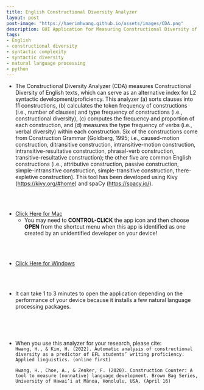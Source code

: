 ```yaml
---
title: English Constructional Diversity Analyzer
layout: post
post-image: "https://haerimhwang.github.io/assets/images/CDA.png"
description: GUI Application for Measuring Constructional Diversity of English Texts
tags:
- English
- constructional diversity
- syntactic complexity
- syntactic diversity
- natural language processing
- python
---
```


* The Constructional Diversity Analyzer (CDA) measures Constructional Diversity of English texts, which can serve as an alternative index for L2 syntactic development/proficiency. This analyzer (a) sorts clauses into 11 constructions, (b) calculates the token frequency of constructions (i.e., number of clauses) and type frequency of constructions (i.e., constructional diversity), (c) computes the frequency and proportion of each construction, and (d) measures the type frequency of verbs (i.e., verbal diversity) within each construction. Six of the constructions come from Construction Grammar (Goldberg, 1995; i.e., caused-motion construction, ditransitive construction, intransitive-motion construction, intransitive-resultative construction, phrasal-verb construction, transitive-resultative construction); the other five are common English constructions (i.e., attributive construction, passive construction, simple-intransitive construction, simple-transitive construction, there-expletive construction). This tool has been developed using Kivy (https://kivy.org/#home) and spaCy (https://spacy.io/).
<br>
<br>

* [Click Here for Mac](https://drive.google.com/file/d/12Gk2Lx2dsiNqM9gjv7Y_c1PHmKRyd5iY/view?usp=sharing) <br>
    * You may need to **CONTROL-CLICK** the app icon and then choose **OPEN** from the shortcut menu when this app is identified as one created by an unidentified developer on your device!  
<br>
<br>
        
* [Click Here for Windows](https://drive.google.com/file/d/1tvhqda8o9LwyMPgI8NR8qVPQOVRVi5ln/view?usp=sharing)  
<br>
<br>      
    
* It can take 1 to 3 minutes to open the application depending on the performance of your device because it installs a few natural language processing packages.  
<br>
<br>
<br>
    
* When you use this analyzer for your research, please cite:  
    `Hwang, H., & Kim, H. (2022). Automatic analysis of constructional diversity as a predictor of EFL students’ writing proficiency. Applied linguistics. (online first)`  
   
     `Hwang, H., Choe, A., & Zenker, F. (2020). Construction Counter: A tool to measure (nonnative) language development. Brown Bag Series, University of Hawai‘i at Mānoa, Honolulu, USA. (April 16)`  
